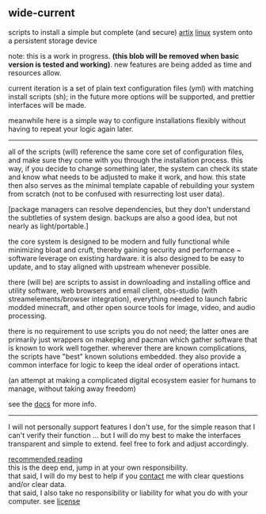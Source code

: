 ## wide-current

scripts to install a simple but complete (and secure) [artix](https://artixlinux.org/) [linux](https://www.kernel.org/) system onto a persistent storage device

note: this is a work in progress. __(this blob will be removed when basic version is tested and working)__. new features are being added as time and resources allow.</br>

current iteration is a set of plain text configuration files (yml) with matching install scripts (sh); in the future more options will be supported, and prettier interfaces will be made.</br>

meanwhile here is a simple way to configure installations flexibly without having to repeat your logic again later.</br>

___

all of the scripts (will) reference the same core set of configuration files, and make sure they come with you through the installation process. this way, if you decide to change something later, the system can check its state and know what needs to be adjusted to make it work, and how. this state then also serves as the minimal template capable of rebuilding your system from scratch (not to be confused with resurrecting lost user data).

\[package managers can resolve dependencies, but they don't understand the subtleties of system design. backups are also a good idea, but not nearly as light/portable.\]

the core system is designed to be modern and fully functional while minimizing bloat and cruft, thereby gaining security and performance ~  software leverage on existing hardware. it is also designed to be easy to update, and to stay aligned with upstream whenever possible.

there (will be) are scripts to assist in downloading and installing office and utility software, web browsers and email client, obs-studio (with streamelements/browser integration), everything needed to launch fabric modded minecraft, and other open source tools for image, video, and audio processing. 

there is no requirement to use scripts you do not need; the latter ones are primarily just wrappers on makepkg and pacman which gather software that is known to work well together. wherever there are known complications, the scripts have "best" known solutions embedded. they also provide a common interface for logic to keep the ideal order of operations intact.

(an attempt at making a complicated digital ecosystem easier for humans to manage, without taking away freedom)

see the [docs](/doc/index.md) for more info.

___

I will not personally support features I don't use, for the simple reason that I can't verify their function ... but I will do my best to make the interfaces transparent and simple to extend. feel free to fork and adjust accordingly.

[recommended reading](/links.md) </br>
this is the deep end, jump in at your own responsibility.</br>
that said, I will do my best to help if you [contact](/contact.md) me with clear questions and/or clear data. </br>
that said, I also take no responsibility or liability for what you do with your computer. see [license](/LICENSE.md)
